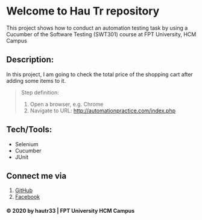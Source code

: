 # Welcome to Hau Tr repository
This project shows how to conduct an automation testing task by using a Cucumber of the Software Testing (SWT301) course at FPT University, HCM Campus

## Description:
In this project, I am going to check the total price of the shopping cart after adding some items to it.
> Step definition:
> 1. Open a browser, e.g. Chrome
> 2. Navigate to URL: http://automationpractice.com/index.php


## Tech/Tools:
* Selenium
* Cucumber
* JUnit

## Connect me via
1. [GitHub](https://github.com/hautr33)
2. [Facebook](https://www.facebook.com/hauttse130205)

#### © 2020 by hautr33 | FPT University HCM Campus